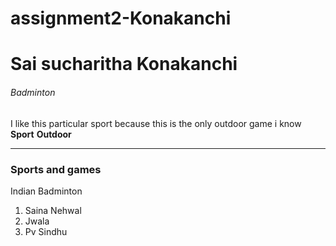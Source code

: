 # assignment2-Konakanchi
# Sai sucharitha Konakanchi
###### Badminton
I like this particular sport because this is the only outdoor game i know <br>
**Sport**  **Outdoor**

---
### Sports and games 
Indian Badminton 
1. Saina Nehwal
2. Jwala 
3. Pv Sindhu

